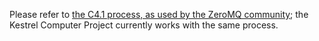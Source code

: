 Please refer to [the C4.1 process, as used by the ZeroMQ community](http://rfc.zeromq.org/spec:22/);
the Kestrel Computer Project currently works with the same process.
